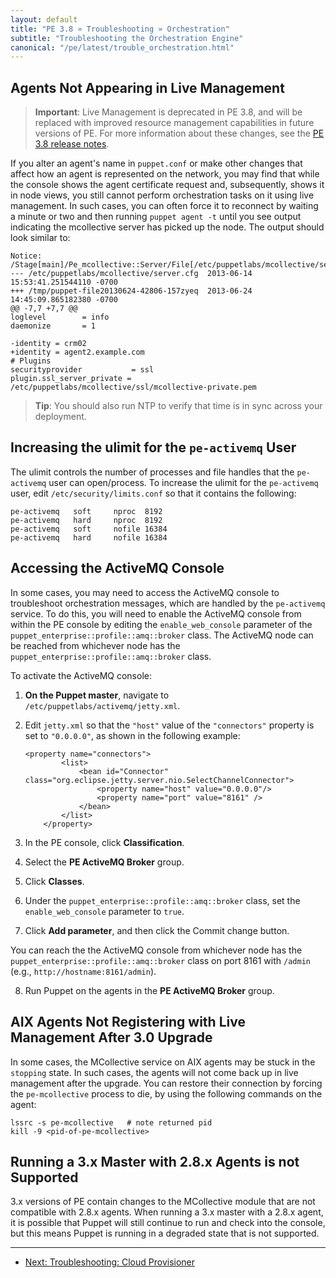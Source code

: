 ```yaml
---
layout: default
title: "PE 3.8 » Troubleshooting » Orchestration"
subtitle: "Troubleshooting the Orchestration Engine"
canonical: "/pe/latest/trouble_orchestration.html"
---
```


Agents Not Appearing in Live Management
-----

>**Important**: Live Management is deprecated in PE 3.8, and will be replaced with improved resource management capabilities in future versions of PE. For more information about these changes, see the [PE 3.8 release notes](./release_notes.html#live-management-is-deprecated).

If you alter an agent's name in `puppet.conf` or make other changes that affect how an agent is represented on the network, you may find that while the console shows the agent certificate request and, subsequently, shows it in node views, you still cannot perform orchestration tasks on it using live management. In such cases, you can often force it to reconnect by waiting a minute or two and then running `puppet agent -t` until you see output indicating the mcollective server has picked up the node. The output should look similar to:

    Notice: /Stage[main]/Pe_mcollective::Server/File[/etc/puppetlabs/mcollective/server.cfg]/content:
    --- /etc/puppetlabs/mcollective/server.cfg	2013-06-14 15:53:41.251544110 -0700
    +++ /tmp/puppet-file20130624-42806-157zyeq	2013-06-24 14:45:09.865182380 -0700
    @@ -7,7 +7,7 @@
    loglevel        = info
    daemonize       = 1

    -identity = crm02
    +identity = agent2.example.com
    # Plugins
    securityprovider           = ssl
    plugin.ssl_server_private = /etc/puppetlabs/mcollective/ssl/mcollective-private.pem

>**Tip**: You should also run NTP to verify that time is in sync across your deployment.

Increasing the ulimit for the `pe-activemq` User
--------

The ulimit controls the number of processes and file handles that the `pe-activemq` user can open/process. To increase the ulimit for the `pe-activemq` user, edit `/etc/security/limits.conf` so that it contains the following:

    pe-activemq   soft     nproc  8192
    pe-activemq   hard     nproc  8192
    pe-activemq   soft     nofile 16384
    pe-activemq   hard     nofile 16384

Accessing the ActiveMQ Console
----------

In some cases, you may need to access the ActiveMQ console to troubleshoot orchestration messages, which are handled by the `pe-activemq` service. To do this, you will need to enable the ActiveMQ console from within the PE console by editing the `enable_web_console` parameter of the `puppet_enterprise::profile::amq::broker` class. The ActiveMQ node can be reached from whichever node has the `puppet_enterprise::profile::amq::broker` class. 

To activate the ActiveMQ console:

1. **On the Puppet master**, navigate to `/etc/puppetlabs/activemq/jetty.xml`. 

2. Edit `jetty.xml` so that the `"host"` value of the `"connectors"` property is set to `"0.0.0.0"`, as shown in the following example:

       <property name="connectors">
               <list>
                   <bean id="Connector" class="org.eclipse.jetty.server.nio.SelectChannelConnector">
                       <property name="host" value="0.0.0.0"/>
                       <property name="port" value="8161" />
                   </bean>
               </list>
           </property>

3. In the PE console, click **Classification**.

4. Select the **PE ActiveMQ Broker** group.

5. Click **Classes**.

6. Under the `puppet_enterprise::profile::amq::broker` class, set the `enable_web_console` parameter to `true`. 

7. Click **Add parameter**, and then click the Commit change button. 

You can reach the the ActiveMQ console from whichever node has the `puppet_enterprise::profile::amq::broker` class on port 8161 with `/admin` (e.g., `http://hostname:8161/admin`).

8. Run Puppet on the agents in the **PE ActiveMQ Broker** group.  


AIX Agents Not Registering with Live Management After 3.0 Upgrade
-----

In some cases, the MCollective service on AIX agents may be stuck in the `stopping` state. In such cases, the agents will not come back up in live management after the upgrade. You can restore their connection by forcing the `pe-mcollective` process to die, by using the following commands on the agent:

    lssrc -s pe-mcollective   # note returned pid
    kill -9 <pid-of-pe-mcollective>

Running a 3.x Master with 2.8.x Agents is not Supported
----------

3.x versions of PE contain changes to the MCollective module that are not compatible with 2.8.x agents. When running a 3.x master with a 2.8.x agent, it is possible that Puppet will still continue to run and check into the console, but this means Puppet is running in a degraded state that is not supported.


* * *

- [Next: Troubleshooting: Cloud Provisioner ](./trouble_cloudprovisioner.html)

